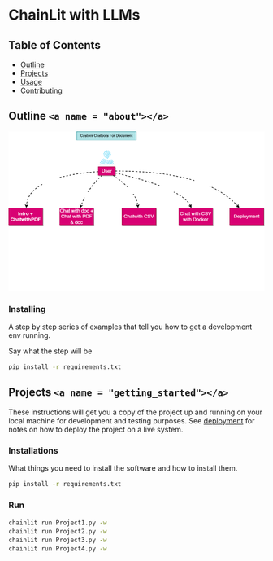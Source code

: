 # ChainLit with LLMs 

## Table of Contents

- [Outline](#about)
- [Projects](#getting_started)
- [Usage](#usage)
- [Contributing](../CONTRIBUTING.md)

## Outline `<a name = "about"></a>`

![](figure.png)

### Installing

A step by step series of examples that tell you how to get a development env running.

Say what the step will be

```bash
pip install -r requirements.txt
```

## Projects `<a name = "getting_started"></a>`

These instructions will get you a copy of the project up and running on your local machine for development and testing purposes. See [deployment](#deployment) for notes on how to deploy the project on a live system.

### Installations

What things you need to install the software and how to install them.

```bash
pip install -r requirements.txt
```

### Run

```bash
chainlit run Project1.py -w
chainlit run Project2.py -w
chainlit run Project3.py -w
chainlit run Project4.py -w
```
